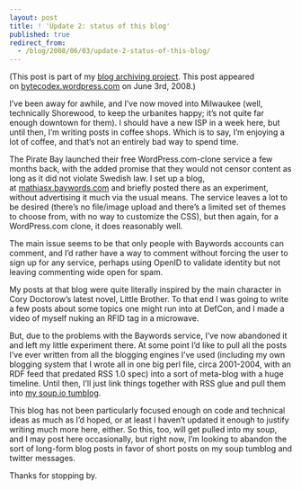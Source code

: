 ```yaml
---
layout: post
title: ! 'Update 2: status of this blog'
published: true
redirect_from:
  - /blog/2008/06/03/update-2-status-of-this-blog/
---
```


(This post is part of my [blog archiving project](/about#old-posts). This post appeared on [bytecodex.wordpress.com](http://bytecodex.wordpress.com/2008/06/03/update-2-status-of-this-blog/) on June 3rd, 2008.)

I’ve been away for awhile, and I’ve now moved into Milwaukee (well, technically Shorewood, to keep the urbanites happy; it’s not quite far enough downtown for them). I should have a new ISP in a week here, but until then, I’m writing posts in coffee shops. Which is to say, I’m enjoying a lot of coffee, and that’s not an entirely bad way to spend time.

The Pirate Bay launched their free WordPress.com-clone service a few months back, with the added promise that they would not censor content as long as it did not violate Swedish law. I set up a blog, at [mathiasx.baywords.com](http://mathiasx.baywords.com/) and briefly posted there as an experiment, without advertising it much via the usual means. The service leaves a lot to be desired (there’s no file/image upload and there’s a limited set of themes to choose from, with no way to customize the CSS), but then again, for a WordPress.com clone, it does reasonably well.

The main issue seems to be that only people with Baywords accounts can comment, and I’d rather have a way to comment without forcing the user to sign up for any service, perhaps using OpenID to validate identity but not leaving commenting wide open for spam.

My posts at that blog were quite literally inspired by the main character in Cory Doctorow’s latest novel, Little Brother. To that end I was going to write a few posts about some topics one might run into at DefCon, and I made a video of myself nuking an RFID tag in a microwave.

But, due to the problems with the Baywords service, I’ve now abandoned it and left my little experiment there. At some point I’d like to pull all the posts I’ve ever written from all the blogging engines I’ve used (including my own blogging system that I wrote all in one big perl file, circa 2001-2004, with an RDF feed that predated RSS 1.0 spec) into a sort of meta-blog with a huge timeline. Until then, I’ll just link things together with RSS glue and pull them into [my soup.io tumblog](http://mathias.soup.io/).

This blog has not been particularly focused enough on code and technical ideas as much as I’d hoped, or at least I haven’t updated it enough to justify writing much more here, either. So this, too, will get pulled into my soup, and I may post here occasionally, but right now, I’m looking to abandon the sort of long-form blog posts in favor of short posts on my soup tumblog and twitter messages.

Thanks for stopping by.
